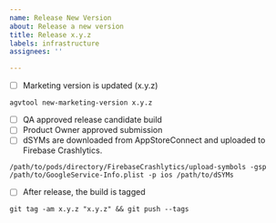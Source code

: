 ```yaml
---
name: Release New Version
about: Release a new version
title: Release x.y.z
labels: infrastructure
assignees: ''

---
```



- [ ] Marketing version is updated (x.y.z) 
```
agvtool new-marketing-version x.y.z
```
- [ ] QA approved release candidate build
- [ ] Product Owner approved submission
- [ ] dSYMs are downloaded from AppStoreConnect and uploaded to Firebase Crashlytics.
```
/path/to/pods/directory/FirebaseCrashlytics/upload-symbols -gsp /path/to/GoogleService-Info.plist -p ios /path/to/dSYMs
```
- [ ] After release, the build is tagged
```
git tag -am x.y.z "x.y.z" && git push --tags
```
